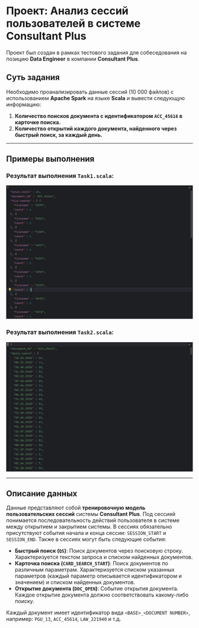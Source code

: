 # Проект: Анализ сессий пользователей в системе Consultant Plus

Проект был создан в рамках тестового задания для собеседования на позицию **Data Engineer** в компании **Consultant Plus**.

## Суть задания

Необходимо проанализировать данные сессий (10 000 файлов) с использованием **Apache Spark** на языке **Scala** и вывести следующую информацию:

1. **Количество поисков документа с идентификатором `ACC_45616` в карточке поиска.**
2. **Количество открытий каждого документа, найденного через быстрый поиск, за каждый день.**

---

## Примеры выполнения

### Результат выполнения `Task1.scala`:
![Результат Task1.scala](https://github.com/Nikichop/ConsultantPlus/blob/master/task1.png)

### Результат выполнения `Task2.scala`:
![Результат Task2.scala](https://github.com/Nikichop/ConsultantPlus/blob/master/task2.png)

---

## Описание данных

Данные представляют собой **тренировочную модель пользовательских сессий** системы **Consultant Plus**. Под сессией понимается последовательность действий пользователя в системе между открытием и закрытием системы. В сессиях обязательно присутствуют события начала и конца сессии: `SESSION_START` и `SESSION_END`. Также в сессиях могут быть следующие события:

- **Быстрый поиск (`QS`)**: Поиск документов через поисковую строку. Характеризуется текстом запроса и списком найденных документов.
- **Карточка поиска (`CARD_SEARCH_START`)**: Поиск документов по различным параметрам. Характеризуется списком указанных параметров (каждый параметр описывается идентификатором и значением) и списком найденных документов.
- **Открытие документа (`DOC_OPEN`)**: Событие открытия документа. Каждое открытие документа должно соответствовать какому-либо поиску.

Каждый документ имеет идентификатор вида `<BASE>_<DOCUMENT NUMBER>`, например: `PGU_13`, `ACC_45614`, `LAW_221940` и т.д.
